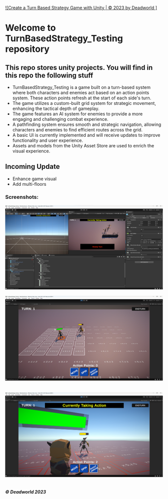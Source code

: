 [![Create a Turn Based Strategy Game with Unity | © 2023 by Deadworld ]](https://github.com/Deadworld-bit/TurnBasedStrategy_Testing.git)
# Welcome to TurnBasedStrategy_Testing repository
## This repo stores unity projects. You will find in this repo the following stuff
* TurnBasedStrategy_Testing is a game built on a turn-based system where both characters and enemies act based on an action points system. These action points refresh at the start of each side's turn.
* The game utilizes a custom-built grid system for strategic movement, enhancing the tactical depth of gameplay.
* The game features an AI system for enemies to provide a more engaging and challenging combat experience.
* A pathfinding system ensures smooth and strategic navigation, allowing characters and enemies to find efficient routes across the grid.
* A basic UI is currently implemented and will receive updates to improve functionality and user experience.
* Assets and models from the Unity Asset Store are used to enrich the visual experience.

## Incoming Update
* Enhance game visual
* Add multi-floors

### Screenshots:

![Project First ScreenShot](https://github.com/Deadworld-bit/TurnBasedStrategy_Testing/blob/main/Pictures/Screenshot%202023-07-01%20143517.png)<br><br>
![Project Second ScreenShot](https://github.com/Deadworld-bit/TurnBasedStrategy_Testing/blob/main/Pictures/Screenshot%202024-07-07%20153308.png)<br><br>  
![Project Third ScreenShot](https://github.com/Deadworld-bit/TurnBasedStrategy_Testing/blob/main/Pictures/Screenshot%202024-07-07%20153241.png)<br><br>  

##### © Deadworld 2023


